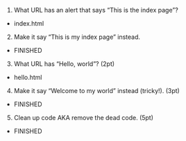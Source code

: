 1. What URL has an alert that says “This is the index page”?
 - index.html

2. Make it say “This is my index page” instead.
 - FINISHED

3. What URL has “Hello, world”? (2pt)
 - hello.html

4. Make it say “Welcome to my world” instead (tricky!). (3pt)
 - FINISHED

5. Clean up code AKA remove the dead code. (5pt) 
 - FINISHED